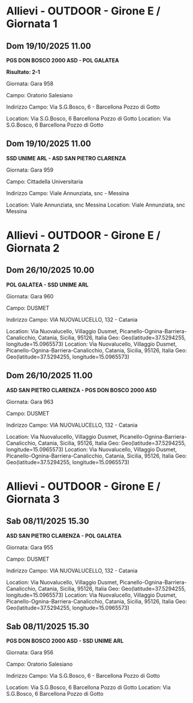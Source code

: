 

# Allievi - OUTDOOR  - Girone E / Giornata 1

## Dom 19/10/2025 11.00

<strong>PGS DON BOSCO 2000 ASD - POL GALATEA</strong>

**Risultato: 2-1**

Giornata: Gara 958

Campo: Oratorio Salesiano 

Indirizzo Campo:  Via S.G.Bosco, 6 - Barcellona Pozzo di Gotto

Location:  Via S.G.Bosco, 6 Barcellona Pozzo di Gotto
Location:  Via S.G.Bosco, 6 Barcellona Pozzo di Gotto


## Dom 19/10/2025 11.00

<strong>SSD UNIME ARL - ASD SAN PIETRO CLARENZA</strong>

Giornata: Gara 959

Campo: Cittadella Universitaria 

Indirizzo Campo:  Viale Annunziata, snc - Messina

Location:  Viale Annunziata, snc Messina
Location:  Viale Annunziata, snc Messina



# Allievi - OUTDOOR  - Girone E / Giornata 2

## Dom 26/10/2025 10.00

<strong>POL GALATEA - SSD UNIME ARL</strong>

Giornata: Gara 960

Campo: DUSMET 

Indirizzo Campo:  VIA NUOVALUCELLO, 132 - Catania

Location: Via Nuovalucello, Villaggio Dusmet, Picanello-Ognina-Barriera-Canalicchio, Catania, Sicilia, 95126, Italia
Geo: Geo(latitude=37.5294255, longitude=15.0965573)
Location: Via Nuovalucello, Villaggio Dusmet, Picanello-Ognina-Barriera-Canalicchio, Catania, Sicilia, 95126, Italia
Geo: Geo(latitude=37.5294255, longitude=15.0965573)


## Dom 26/10/2025 11.00

<strong>ASD SAN PIETRO CLARENZA - PGS DON BOSCO 2000 ASD</strong>

Giornata: Gara 963

Campo: DUSMET 

Indirizzo Campo:  VIA NUOVALUCELLO, 132 - Catania

Location: Via Nuovalucello, Villaggio Dusmet, Picanello-Ognina-Barriera-Canalicchio, Catania, Sicilia, 95126, Italia
Geo: Geo(latitude=37.5294255, longitude=15.0965573)
Location: Via Nuovalucello, Villaggio Dusmet, Picanello-Ognina-Barriera-Canalicchio, Catania, Sicilia, 95126, Italia
Geo: Geo(latitude=37.5294255, longitude=15.0965573)



# Allievi - OUTDOOR  - Girone E / Giornata 3

## Sab 08/11/2025 15.30

<strong>ASD SAN PIETRO CLARENZA - POL GALATEA</strong>

Giornata: Gara 955

Campo: DUSMET 

Indirizzo Campo:  VIA NUOVALUCELLO, 132 - Catania

Location: Via Nuovalucello, Villaggio Dusmet, Picanello-Ognina-Barriera-Canalicchio, Catania, Sicilia, 95126, Italia
Geo: Geo(latitude=37.5294255, longitude=15.0965573)
Location: Via Nuovalucello, Villaggio Dusmet, Picanello-Ognina-Barriera-Canalicchio, Catania, Sicilia, 95126, Italia
Geo: Geo(latitude=37.5294255, longitude=15.0965573)


## Sab 08/11/2025 15.30

<strong>PGS DON BOSCO 2000 ASD - SSD UNIME ARL</strong>

Giornata: Gara 956

Campo: Oratorio Salesiano 

Indirizzo Campo:  Via S.G.Bosco, 6 - Barcellona Pozzo di Gotto

Location:  Via S.G.Bosco, 6 Barcellona Pozzo di Gotto
Location:  Via S.G.Bosco, 6 Barcellona Pozzo di Gotto


